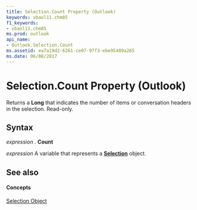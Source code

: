 ```yaml
---
title: Selection.Count Property (Outlook)
keywords: vbaol11.chm85
f1_keywords:
- vbaol11.chm85
ms.prod: outlook
api_name:
- Outlook.Selection.Count
ms.assetid: ea7a19d2-6261-ce07-97f3-ebe95489a265
ms.date: 06/08/2017
---
```



# Selection.Count Property (Outlook)

Returns a **Long** that indicates the number of items or conversation headers in the selection. Read-only.


## Syntax

 _expression_ . **Count**

 _expression_ A variable that represents a **[Selection](selection-object-outlook.md)** object.


## See also


#### Concepts


[Selection Object](selection-object-outlook.md)

